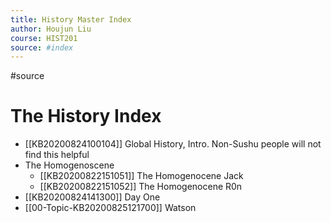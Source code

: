 ```yaml
---
title: History Master Index
author: Houjun Liu
course: HIST201
source: #index
---
```


#source

# The History Index

* [[KB20200824100104]] Global History, Intro. Non-Sushu people will not find this helpful
* The Homogenoscene
    * [[KB20200822151051]] The Homogenocene Jack
    * [[KB20200822151052]] The Homogenocene R0n
* [[KB20200824141300]] Day One
* [[00-Topic-KB20200825121700]] Watson 















